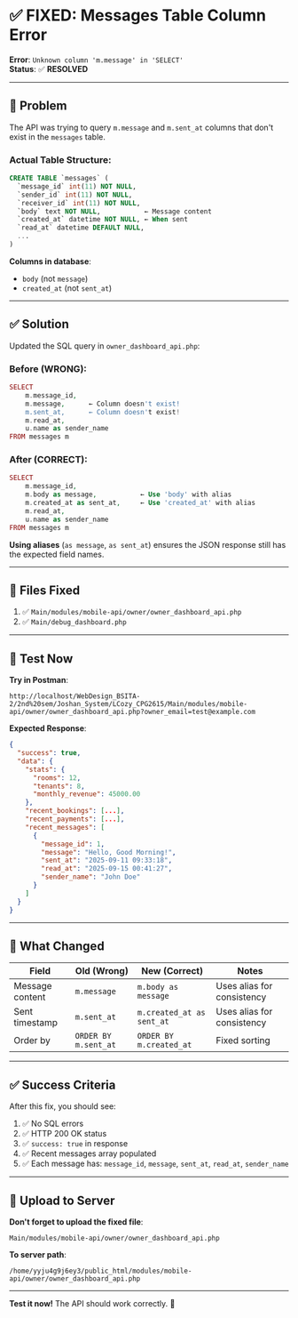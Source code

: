 # ✅ FIXED: Messages Table Column Error

**Error**: `Unknown column 'm.message' in 'SELECT'`  
**Status**: ✅ **RESOLVED**

---

## 🐛 Problem

The API was trying to query `m.message` and `m.sent_at` columns that don't exist in the `messages` table.

### Actual Table Structure:
```sql
CREATE TABLE `messages` (
  `message_id` int(11) NOT NULL,
  `sender_id` int(11) NOT NULL,
  `receiver_id` int(11) NOT NULL,
  `body` text NOT NULL,           ← Message content
  `created_at` datetime NOT NULL, ← When sent
  `read_at` datetime DEFAULT NULL,
  ...
)
```

**Columns in database**:
- `body` (not `message`)
- `created_at` (not `sent_at`)

---

## ✅ Solution

Updated the SQL query in `owner_dashboard_api.php`:

### Before (WRONG):
```php
SELECT 
    m.message_id,
    m.message,      ← Column doesn't exist!
    m.sent_at,      ← Column doesn't exist!
    m.read_at,
    u.name as sender_name
FROM messages m
```

### After (CORRECT):
```php
SELECT 
    m.message_id,
    m.body as message,           ← Use 'body' with alias
    m.created_at as sent_at,     ← Use 'created_at' with alias
    m.read_at,
    u.name as sender_name
FROM messages m
```

**Using aliases** (`as message`, `as sent_at`) ensures the JSON response still has the expected field names.

---

## 📁 Files Fixed

1. ✅ `Main/modules/mobile-api/owner/owner_dashboard_api.php`
2. ✅ `Main/debug_dashboard.php`

---

## 🧪 Test Now

**Try in Postman**:
```
http://localhost/WebDesign_BSITA-2/2nd%20sem/Joshan_System/LCozy_CPG2615/Main/modules/mobile-api/owner/owner_dashboard_api.php?owner_email=test@example.com
```

**Expected Response**:
```json
{
  "success": true,
  "data": {
    "stats": {
      "rooms": 12,
      "tenants": 8,
      "monthly_revenue": 45000.00
    },
    "recent_bookings": [...],
    "recent_payments": [...],
    "recent_messages": [
      {
        "message_id": 1,
        "message": "Hello, Good Morning!",
        "sent_at": "2025-09-11 09:33:18",
        "read_at": "2025-09-15 00:41:27",
        "sender_name": "John Doe"
      }
    ]
  }
}
```

---

## 🎯 What Changed

| Field | Old (Wrong) | New (Correct) | Notes |
|-------|-------------|---------------|-------|
| Message content | `m.message` | `m.body as message` | Uses alias for consistency |
| Sent timestamp | `m.sent_at` | `m.created_at as sent_at` | Uses alias for consistency |
| Order by | `ORDER BY m.sent_at` | `ORDER BY m.created_at` | Fixed sorting |

---

## ✅ Success Criteria

After this fix, you should see:

1. ✅ No SQL errors
2. ✅ HTTP 200 OK status
3. ✅ `success: true` in response
4. ✅ Recent messages array populated
5. ✅ Each message has: `message_id`, `message`, `sent_at`, `read_at`, `sender_name`

---

## 🚀 Upload to Server

**Don't forget to upload the fixed file**:
```
Main/modules/mobile-api/owner/owner_dashboard_api.php
```

**To server path**:
```
/home/yyju4g9j6ey3/public_html/modules/mobile-api/owner/owner_dashboard_api.php
```

---

**Test it now!** The API should work correctly. 🎉
